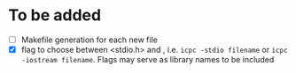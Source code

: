 # To be added
- [ ] Makefile generation for each new file
- [x] flag to choose between <stdio.h> and <iostream>, i.e. `icpc -stdio filename` or `icpc -iostream filename`. Flags may serve as library names to be included
